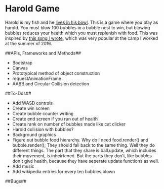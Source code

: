 # Harold Game
Harold is my fish and he [lives in his bowl](https://taylornodell.bandcamp.com/track/harolds-song). This is a game where you play as harold. You must blow 100 bubbles in a bubble nest to win, but blowing bubbles reduces your health which you must replenish with food. This was inspired by [this song I wrote](https://taylornodell.bandcamp.com/track/harolds-song), which was very popular at the camp I worked at the summer of 2016.

##APIs, Frameworks and Methods##
* Bootstrap
* Canvas
* Prototypical method of object construction
* requestAnimationFrame
* AABB and Circular Collision detection

##To-Dos##
* Add WASD controls
* Create win screen
* Create bubble counter writing
* Create end screen if you run out of health
* Create rank on number of bubbles made like cat clicker
* Harold collision with bubbles?
* Background graphics
* Figure out bubble food hierarchy. Why do I need food.render() and bubble.render(); They should fall back to the same thing. Well they do different things. The part that they share is ball.update, which includes their movement, is inheirtened. But the parts they don't, like bubbles don't give health, because they have seperate update functions as well.
* Add music
* Add wikipedia entries for every ten bubbles blown

##Bugs##
